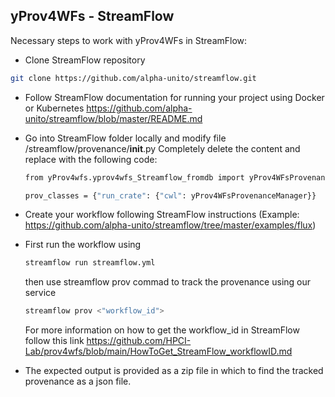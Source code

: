 ## yProv4WFs - StreamFlow

Necessary steps to work with yProv4WFs in StreamFlow:

- Clone StreamFlow repository
```bash
git clone https://github.com/alpha-unito/streamflow.git
```
 
<!--
- Add StreamFlow folder into your own project
-->

- Follow StreamFlow documentation for running your project using Docker or Kubernetes https://github.com/alpha-unito/streamflow/blob/master/README.md

- Go into StreamFlow folder locally and modify file /streamflow/provenance/__init__.py
  Completely delete the content and replace with the following code:

  ```bash
  from yProv4wfs.yprov4wfs_Streamflow_fromdb import yProv4WFsProvenanceManager
  
  prov_classes = {"run_crate": {"cwl": yProv4WFsProvenanceManager}}
  ```

- Create your workflow following StreamFlow instructions
  (Example: https://github.com/alpha-unito/streamflow/tree/master/examples/flux)

- First run the workflow using
  ```bash
  streamflow run streamflow.yml
  ```

  then use streamflow prov commad to track the provenance using our service
  ```bash
  streamflow prov <"workflow_id">
  ```

  For more information on how to get the workflow_id in StreamFlow follow this link
  https://github.com/HPCI-Lab/prov4wfs/blob/main/HowToGet_StreamFlow_workflowID.md

- The expected output is provided as a zip file in which to find the tracked provenance as a json file.
